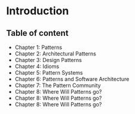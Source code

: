 # Introduction

## Table of content

* Chapter 1: Patterns
* Chapter 2: Architectural Patterns
* Chapter 3: Design Patterns
* Chapter 4: Idioms
* Chapter 5: Pattern Systems
* Chapter 6: Patterns and Software Architecture
* Chapter 7: The Pattern Community
* Chapter 8: Where Will Patterns go?
* Chapter 8: Where Will Patterns go?
* Chapter 8: Where Will Patterns go?
